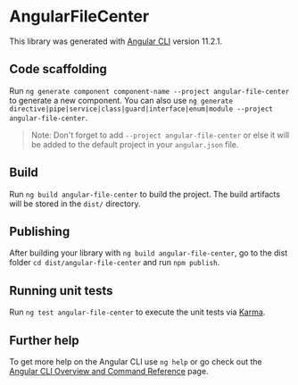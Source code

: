 # AngularFileCenter

This library was generated with [Angular CLI](https://github.com/angular/angular-cli) version 11.2.1.

## Code scaffolding

Run `ng generate component component-name --project angular-file-center` to generate a new component. You can also use `ng generate directive|pipe|service|class|guard|interface|enum|module --project angular-file-center`.
> Note: Don't forget to add `--project angular-file-center` or else it will be added to the default project in your `angular.json` file. 

## Build

Run `ng build angular-file-center` to build the project. The build artifacts will be stored in the `dist/` directory.

## Publishing

After building your library with `ng build angular-file-center`, go to the dist folder `cd dist/angular-file-center` and run `npm publish`.

## Running unit tests

Run `ng test angular-file-center` to execute the unit tests via [Karma](https://karma-runner.github.io).

## Further help

To get more help on the Angular CLI use `ng help` or go check out the [Angular CLI Overview and Command Reference](https://angular.io/cli) page.
